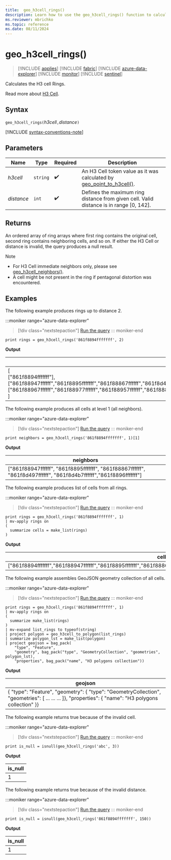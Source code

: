```yaml
---
title:  geo_h3cell_rings()
description: Learn how to use the geo_h3cell_rings() function to calculate the H3 cell rings.
ms.reviewer: mbrichko
ms.topic: reference
ms.date: 08/11/2024
---
```

# geo_h3cell_rings()

> [!INCLUDE [applies](../includes/applies-to-version/applies.md)] [!INCLUDE [fabric](../includes/applies-to-version/fabric.md)] [!INCLUDE [azure-data-explorer](../includes/applies-to-version/azure-data-explorer.md)] [!INCLUDE [monitor](../includes/applies-to-version/monitor.md)] [!INCLUDE [sentinel](../includes/applies-to-version/sentinel.md)]

Calculates the H3 cell Rings.

Read more about [H3 Cell](https://eng.uber.com/h3/).

## Syntax

`geo_h3cell_rings(`*h3cell*`,`*distance*`)`

[!INCLUDE [syntax-conventions-note](../includes/syntax-conventions-note.md)]

## Parameters

|Name|Type|Required|Description|
|--|--|--|--|
| *h3cell* | `string` |  :heavy_check_mark: | An H3 Cell token value as it was calculated by [geo_point_to_h3cell()](geo-point-to-h3cell-function.md).|
| *distance* | `int` |  :heavy_check_mark: | Defines the maximum ring distance from given cell. Valid distance is in range [0, 142].|

## Returns

An ordered array of ring arrays where first ring contains the original cell, second ring contains neighboring cells, and so on. If either the H3 Cell or distance is invalid, the query produces a null result.

> [!NOTE]
>
> * For H3 Cell immediate neighbors only, please see [geo_h3cell_neighbors()](geo-h3cell-neighbors-function.md).
> * A cell might be not present in the ring if pentagonal distortion was encountered.

## Examples

The following example produces rings up to distance 2.

:::moniker range="azure-data-explorer"
> [!div class="nextstepaction"]
> <a href="https://dataexplorer.azure.com/clusters/help/databases/Samples?query=H4sIAAAAAAAAAysoyswrUQAS6cUKtgrpqfnxGcbJqTk58WAhDXULM8M0CwtLkzQIUNdRMNIEAJ04a1w0AAAA" target="_blank">Run the query</a>
::: moniker-end

```kusto
print rings = geo_h3cell_rings('861f8894fffffff', 2)
```

**Output**

|rings|
|---|
|[<br> ["861f8894fffffff"],<br> ["861f88947ffffff","861f8895fffffff","861f88867ffffff","861f8d497ffffff","861f8d4b7ffffff","861f8896fffffff"],<br> ["861f88967ffffff","861f88977ffffff","861f88957ffffff","861f8882fffffff","861f88877ffffff","861f88847ffffff","861f8886fffffff","861f8d49fffffff","861f8d487ffffff","861f8d4a7ffffff","861f8d59fffffff","861f8d597ffffff"]<br> ]|

The following example produces all cells at level 1 (all neighbors).

:::moniker range="azure-data-explorer"
> [!div class="nextstepaction"]
> <a href="https://dataexplorer.azure.com/clusters/help/databases/Samples?query=H4sIAAAAAAAAAysoyswrUchLzUzPSMovKlawVUhPzY/PME5OzcmJB8qlF2uoW5gZpllYWJqkQYC6joKhZrRhLACfNYVMOwAAAA==" target="_blank">Run the query</a>
::: moniker-end

```kusto
print neighbors = geo_h3cell_rings('861f8894fffffff', 1)[1]
```

**Output**

|neighbors|
|---|
|["861f88947ffffff", "861f8895fffffff", "861f88867ffffff", "861f8d497ffffff", "861f8d4b7ffffff","861f8896fffffff"]|

The following example produces list of cells from all rings.

:::moniker range="azure-data-explorer"
> [!div class="nextstepaction"]
> <a href="https://dataexplorer.azure.com/clusters/help/databases/Samples?query=H4sIAAAAAAAAAysoyswrUQAS6cUKtgrpqfnxGcbJqTk58WAhDXULM8M0CwtLkzQIUNdRMNTkqlHILdNNLCjIqYTqzM9T4NLgUlAoLs3NTSzKrEpVAJkBMjE3MTs1PiezuEQDrFKTSxMAkXmI93IAAAA=" target="_blank">Run the query</a>
::: moniker-end

```kusto
print rings = geo_h3cell_rings('861f8894fffffff', 1)
| mv-apply rings on 
(
  summarize cells = make_list(rings)
)
```

**Output**

|cells|
|---|
|["861f8894fffffff","861f88947ffffff","861f8895fffffff","861f88867ffffff","861f8d497ffffff","861f8d4b7ffffff","861f8896fffffff"]|

The following example assembles GeoJSON geometry collection of all cells.

:::moniker range="azure-data-explorer"
> [!div class="nextstepaction"]
> <a href="https://dataexplorer.azure.com/clusters/help/databases/Samples?query=H4sIAAAAAAAAA1VPS07DMBDd5xSjbGpLZVEVobBgVQm4hWXCJKT1T/a0ahCHZ5yYumRhxe/vECdHwMeY4AVG9Opr36MxaoHEpnvaDV33/Dis32YLO9n8gL086BDMXJzeQSMagHS2VsfpG8HqEyozJRKLQjbFhdeg3SdkZq0A8kBzQD+IRBnJwhD9EXuC4M08cvi/ZeRVwUWNya7aXnhlErG3bin4fQUHH9NS8aFHFXR/yg8BaPOodgvtK2o6R/5dYdZbpDgzdTPctG+FPHhjOHzyLqPFMmHi2900WSJ5SsBIK19DnbZL6Pv+z5Sgr8FS/gJRaHlovAEAAA==" target="_blank">Run the query</a>
::: moniker-end

```kusto
print rings = geo_h3cell_rings('861f8894fffffff', 1)
| mv-apply rings on 
(
  summarize make_list(rings)
)
| mv-expand list_rings to typeof(string)
| project polygon = geo_h3cell_to_polygon(list_rings)
| summarize polygon_lst = make_list(polygon)
| project geojson = bag_pack(
    "type", "Feature",
    "geometry", bag_pack("type", "GeometryCollection", "geometries", polygon_lst),
    "properties", bag_pack("name", "H3 polygons collection"))
```

**Output**

|geojson|
|---|
|{ "type": "Feature", "geometry": { "type": "GeometryCollection", "geometries": [ ... ... ... ]}, "properties": { "name": "H3 polygons collection" }}|

The following example returns true because of the invalid cell.

:::moniker range="azure-data-explorer"
> [!div class="nextstepaction"]
> <a href="https://dataexplorer.azure.com/clusters/help/databases/Samples?query=H4sIAAAAAAAAAysoyswrUcgsjs8rzclRsAWyQAyN9NT8+Azj5NScnHiggvRiDfXEpGR1HQVjTU0AZygYaTIAAAA=" target="_blank">Run the query</a>
::: moniker-end

```kusto
print is_null = isnull(geo_h3cell_rings('abc', 3))
```

**Output**

|is_null|
|---|
|1|

The following example returns true because of the invalid distance.

:::moniker range="azure-data-explorer"
> [!div class="nextstepaction"]
> <a href="https://dataexplorer.azure.com/clusters/help/databases/Samples?query=H4sIAAAAAAAAAysoyswrUcgsjs8rzclRsAWyQAyN9NT8+Azj5NScnHiggvRiDXULM8M0CwtLkzQIUNdRMDQ10NQEAAa/KwhAAAAA" target="_blank">Run the query</a>
::: moniker-end

```kusto
print is_null = isnull(geo_h3cell_rings('861f8894fffffff', 150))
```

**Output**

|is_null|
|---|
|1|
